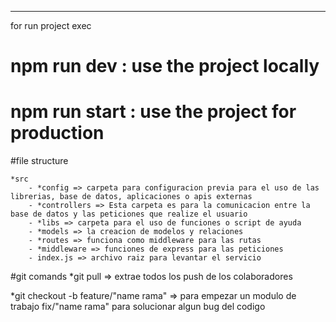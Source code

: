 ---

for run project exec

# npm run dev : use the project locally

# npm run start : use the project for production

#file structure

    *src
        - *config => carpeta para configuracion previa para el uso de las librerias, base de datos, aplicaciones o apis externas
        - *controllers => Esta carpeta es para la comunicacion entre la base de datos y las peticiones que realize el usuario
        - *libs => carpeta para el uso de funciones o script de ayuda
        - *models => la creacion de modelos y relaciones
        - *routes => funciona como middleware para las rutas
        - *middleware => funciones de express para las peticiones
        - index.js => archivo raiz para levantar el servicio

#git comands
\*git pull => extrae todos los push de los colaboradores

\*git checkout -b feature/"name rama" => para empezar un modulo de trabajo
fix/"name rama" para solucionar algun bug del codigo
